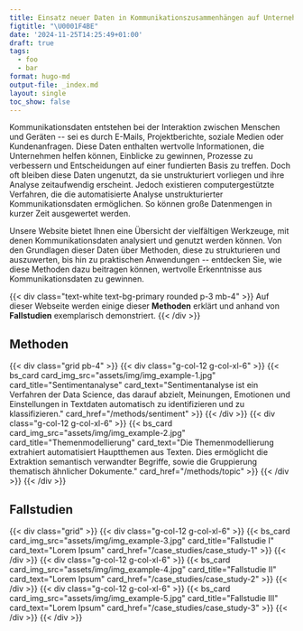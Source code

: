 ```yaml
---
title: Einsatz neuer Daten in Kommunikationszusammenhängen auf Unternehmensebene
figtitle: "\U0001F4BE"
date: '2024-11-25T14:25:49+01:00'
draft: true
tags:
  - foo
  - bar
format: hugo-md
output-file: _index.md
layout: single
toc_show: false
---
```



<!-- Kommunikationsdaten umfassen Informationen, die bei der Interaktion zwischen Personen oder zwischen Personen und Geräten anfallen. Dazu gehören nicht nur die unmittelbaren Inhalte der Kommunikation, sondern auch verschiedene Metadaten wie Sender- und Empfängerinformationen, Zeitstempel, Betreffzeilen und mehr. Diese Daten können aus verschiedenen Quellen stammen, wie E-Mails, Textnachrichten, Chatprotokollen, sozialen Medien, Kundenanfragen und Kundenbefragungen. Für hessische Unternehmen können diese Kommunikationsdaten eine wertvolle Informationsquelle darstellen, deren Analyse wirtschaftlichen Mehrwert generieren kann.. -->

Kommunikationsdaten entstehen bei der Interaktion zwischen Menschen und Geräten -- sei es durch E-Mails, Projektberichte, soziale Medien oder Kundenanfragen. Diese Daten enthalten wertvolle Informationen, die Unternehmen helfen können, Einblicke zu gewinnen, Prozesse zu verbessern und Entscheidungen auf einer fundierten Basis zu treffen. Doch oft bleiben diese Daten ungenutzt, da sie unstrukturiert vorliegen und ihre Analyse zeitaufwendig erscheint. Jedoch existieren computergestützte Verfahren, die die automatisierte Analyse unstrukturierter Kommunikationsdaten ermöglichen. So können große Datenmengen in kurzer Zeit ausgewertet werden.

<!-- {{< dropcap "📜" >}}  -->
<!-- Da diese Daten häufig in Textform vorliegen, eröffnen computergestützte Ansätze neue Möglichkeiten zur Auswertung. Im Vergleich zur manuellen Analyse ermöglichen diese Technologien die automatisierte Bearbeitung großer Datenmengen mit angemessenem Aufwand. -->

Unsere Website bietet Ihnen eine Übersicht der vielfältigen Werkzeuge, mit denen Kommunikationsdaten analysiert und genutzt werden können. Von den Grundlagen dieser Daten über Methoden, diese zu strukturieren und auszuwerten, bis hin zu praktischen Anwendungen -- entdecken Sie, wie diese Methoden dazu beitragen können, wertvolle Erkenntnisse aus Kommunikationsdaten zu gewinnen.

{{< div class=\"text-white text-bg-primary rounded p-3 mb-4\" >}} Auf dieser Webseite werden einige dieser **Methoden** erklärt und anhand von **Fallstudien** exemplarisch demonstriert. {{< /div >}}

## Methoden

{{< div class=\"grid pb-4\" >}}
{{< div class=\"g-col-12 g-col-xl-6\" >}}
{{< bs_card card_img_src=\"assets/img/img_example-1.jpg\" card_title=\"Sentimentanalyse\" card_text=\"Sentimentanalyse ist ein Verfahren der Data Science, das darauf abzielt, Meinungen, Emotionen und Einstellungen in Textdaten automatisch zu identifizieren und zu klassifizieren.\" card_href=\"/methods/sentiment\" >}}
{{< /div >}}
{{< div class=\"g-col-12 g-col-xl-6\" >}}
{{< bs_card card_img_src=\"assets/img/img_example-2.jpg\" card_title=\"Themenmodellierung\" card_text=\"Die Themenmodellierung extrahiert automatisiert Hauptthemen aus Texten. Dies ermöglicht die Extraktion semantisch verwandter Begriffe, sowie die Gruppierung thematisch ähnlicher Dokumente.\" card_href=\"/methods/topic\" >}}
{{< /div >}}
{{< /div >}}

## Fallstudien

{{< div class=\"grid\" >}}
{{< div class=\"g-col-12 g-col-xl-6\" >}}
{{< bs_card card_img_src=\"assets/img/img_example-3.jpg\" card_title=\"Fallstudie I\" card_text=\"Lorem Ipsum\" card_href=\"/case_studies/case_study-1\" >}}
{{< /div >}}
{{< div class=\"g-col-12 g-col-xl-6\" >}}
{{< bs_card card_img_src=\"assets/img/img_example-4.jpg\" card_title=\"Fallstudie II\" card_text=\"Lorem Ipsum\" card_href=\"/case_studies/case_study-2\" >}}
{{< /div >}}
{{< div class=\"g-col-12 g-col-xl-6\" >}}
{{< bs_card card_img_src=\"assets/img/img_example-5.jpg\" card_title=\"Fallstudie III\" card_text=\"Lorem Ipsum\" card_href=\"/case_studies/case_study-3\" >}}
{{< /div >}}
{{< /div >}}
